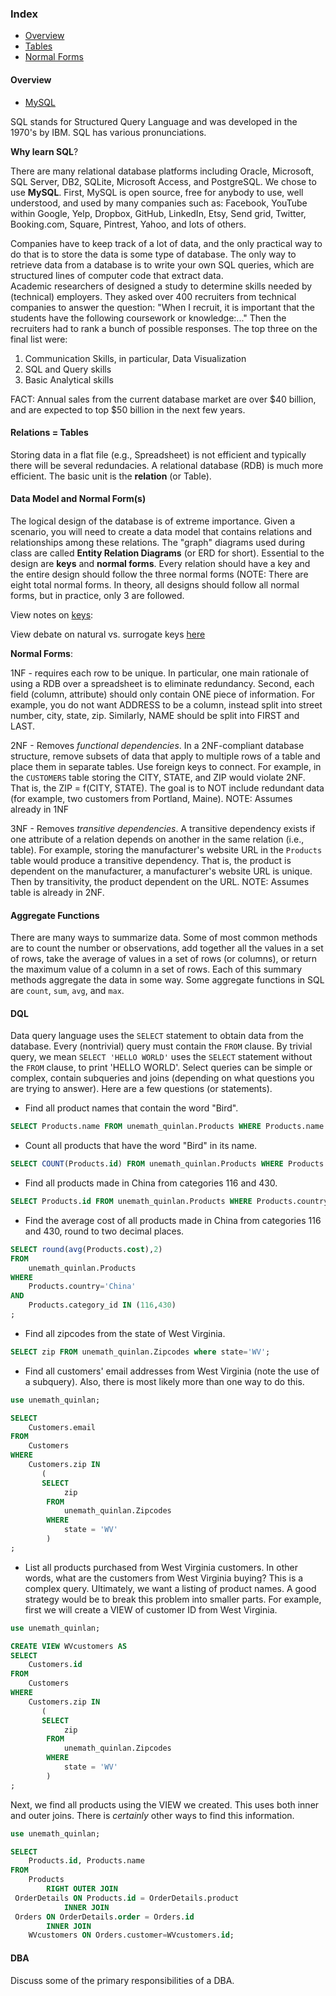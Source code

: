 ### Index

* [Overview](#overview)
* [Tables](#relations--tables)
* [Normal Forms](#data-model-and-normal-form)
 



#### Overview

* [MySQL](http://www.mysql.com/)


SQL stands for Structured Query Language and was developed in the 1970's by IBM.  SQL has various pronunciations.  

__Why learn SQL__?  

There are many relational database platforms including Oracle, Microsoft, SQL Server, DB2, SQLite, Microsoft Access, and PostgreSQL. We chose to use __MySQL__.  First, MySQL is open source, free for anybody to use, well understood, and used by many companies such as: Facebook, YouTube within Google, Yelp, Dropbox, GitHub, LinkedIn, Etsy, Send grid, Twitter, Booking.com, Square, Pintrest, Yahoo, and lots of others.   

Companies have to keep track of a lot of data, and the only practical way to do that is to store the data is some type of database.  The only way to retrieve data from a database is to write your own SQL queries, which are structured lines of computer code that extract data.  
Academic researchers of designed a study to determine skills needed by (technical) employers. They asked over 400 recruiters from technical companies to answer the question: "When I recruit, it is important that the students have the following coursework or knowledge:..." Then the recruiters had to rank a bunch of possible responses. The top three on the final list were:

1. Communication Skills, in particular, Data Visualization
2. SQL and Query skills
3. Basic Analytical skills 

FACT: Annual sales from the current database market are over $40 billion, and are expected to top $50 billion in the next few years.


#### Relations = Tables

Storing data in a flat file (e.g., Spreadsheet) is not efficient and typically there will be several redundacies.  A relational database (RDB) is much more efficient.  The basic unit is the __relation__ (or Table).  


#### Data Model and Normal Form(s)

The logical design of the database is of extreme importance.  Given a scenario, you will need to create a data model that contains relations and relationships among these relations.  The "graph" diagrams used during class are called __Entity Relation Diagrams__ (or ERD for short).  Essential to the design are __keys__ and __normal forms__.  Every relation should have a key and the entire design should follow the three normal forms (NOTE: There are eight total normal forms.  In theory, all designs should follow all normal forms, but in practice, only 3 are followed.  

View notes on [keys](https://github.com/jamesquinlan/mat301/blob/master/lectures/datamodel.md): 

View debate on natural vs. surrogate keys [here](http://www.databasejournal.com/features/mssql/article.php/3922066/SQL-Server-Natural-Key-Verses-Surrogate-Key.htm)

__Normal Forms__: 

1NF - requires each row to be unique.  In particular, one main rationale of using a RDB over a spreadsheet is to eliminate redundancy.  Second, each field (column, attribute) should only contain ONE piece of information.  For example, you do not want ADDRESS to be a column, instead split into street number, city, state, zip.  Similarly, NAME should be split into FIRST and LAST.  

2NF - Removes _functional dependencies_.   In a 2NF-compliant database structure, remove subsets of data that apply to multiple rows of a table and place them in separate tables.  Use foreign keys to connect.  For example, in the `CUSTOMERS` table storing the CITY, STATE, and ZIP would violate 2NF.  That is, the ZIP = f(CITY, STATE). The goal is to NOT include redundant data (for example, two customers from Portland, Maine).  NOTE: Assumes already in 1NF

3NF - Removes _transitive dependencies_. A transitive dependency exists if one attribute of a relation depends on another in the same relation (i.e., table).  For example, storing the manufacturer's website URL in the `Products`  table would produce a transitive dependency.  That is, the product is dependent on the manufacturer, a manufacturer's website URL is unique.  Then by transitivity, the product dependent on the URL.  NOTE:  Assumes table is already in 2NF.

#### Aggregate Functions

There are many ways to summarize data. Some of most common methods are to count the number or observations, add together all the values in a set of rows, take the average of values in a set of rows (or columns), or return the maximum value of a column in a set of rows.  Each of this summary methods aggregate the data in some way. Some aggregate functions in SQL are `count`, `sum`, `avg`, and `max`. 

#### DQL

Data query language uses the `SELECT` statement to obtain data from the database.  Every (nontrivial) query must contain the `FROM` clause.  By trivial query, we mean `SELECT 'HELLO WORLD'` uses the `SELECT` statement without the `FROM` clause, to print 'HELLO WORLD'.  Select queries can be simple or complex, contain subqueries and joins (depending on what questions you are trying to answer).  Here are a few questions (or statements).

* Find all product names that contain the word "Bird".

```sql
SELECT Products.name FROM unemath_quinlan.Products WHERE Products.name LIKE '%Bird%';
```

* Count all products that have the word "Bird" in its name.
```sql
SELECT COUNT(Products.id) FROM unemath_quinlan.Products WHERE Products.name LIKE '%Bird%';
```

* Find all products made in China from categories 116 and 430.
```sql
SELECT Products.id FROM unemath_quinlan.Products WHERE Products.country='China' and Products.category_id IN (116,430);
```

* Find the average cost of all products made in China from categories 116 and 430, round to two decimal places.
```sql
SELECT round(avg(Products.cost),2) 
FROM 
	unemath_quinlan.Products 
WHERE 
	Products.country='China' 
AND 	
	Products.category_id IN (116,430)
;
```


* Find all zipcodes from the state of West Virginia.
```sql
SELECT zip FROM unemath_quinlan.Zipcodes where state='WV';
```

* Find all customers' email addresses from West Virginia (note the use of a subquery).  Also, there is most likely more than one way to do this.

```sql
use unemath_quinlan;

SELECT 
    Customers.email
FROM
    Customers
WHERE
    Customers.zip IN 
       (
       SELECT 
            zip
        FROM
            unemath_quinlan.Zipcodes
        WHERE
            state = 'WV'
        )
; 
```

* List all products purchased from West Virginia customers.  In other words, what are the customers from West Virginia buying?  This is a complex query.  Ultimately, we want a listing of product names.  A good strategy would be to break this problem into smaller parts.  For example, first we will create a VIEW of customer ID from West Virginia.

```sql
use unemath_quinlan;

CREATE VIEW WVcustomers AS
SELECT 
    Customers.id
FROM
    Customers
WHERE
    Customers.zip IN 
       (
       SELECT 
            zip
        FROM
            unemath_quinlan.Zipcodes
        WHERE
            state = 'WV'
        )
; 
```

Next, we find all products using the VIEW we created.  This uses both inner and outer joins.  There is _certainly_ other ways to find this information.

```sql
use unemath_quinlan;

SELECT 
    Products.id, Products.name
FROM
	Products
		RIGHT OUTER JOIN
 OrderDetails ON Products.id = OrderDetails.product
    		INNER JOIN
 Orders ON OrderDetails.order = Orders.id
		INNER JOIN
	WVcustomers ON Orders.customer=WVcustomers.id;   
```

#### DBA

Discuss some of the primary responsibilities of a DBA.





